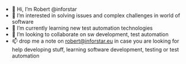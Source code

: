 - 👋 Hi, I’m Robert @inforstar
- 👀 I’m interested in solving issues and complex challenges in world of software
- 🌱 I’m currently learning new test automation technologies
- 💞️ I’m looking to collaborate on sw development, test automation
- 📫 drop me a note on robert@inforstar.eu in case you are looking for help developing stuff, learning software development, testing or test automation

<!---
inforstar/inforstar is a ✨ special ✨ repository because its `README.md` (this file) appears on your GitHub profile.
You can click the Preview link to take a look at your changes.
--->
